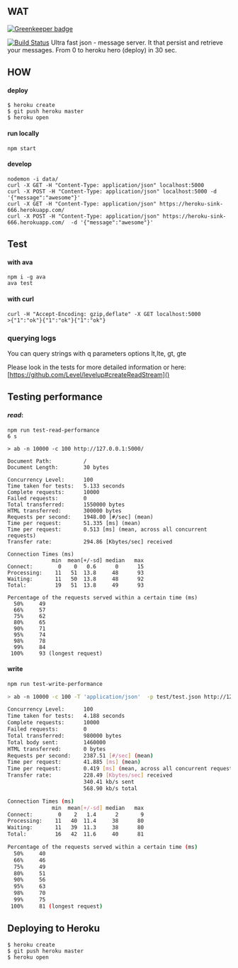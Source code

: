 ## WAT

[![Greenkeeper badge](https://badges.greenkeeper.io/syzer/heroku-logger.svg)](https://greenkeeper.io/)

[![Build Status](https://travis-ci.org/syzer/heroku-logger.svg?branch=master)](https://travis-ci.org/syzer/heroku-logger)
Ultra fast json - message server.
It that persist and retrieve your messages.
From 0 to heroku hero (deploy) in 30 sec.

## HOW

#### deploy
```
$ heroku create
$ git push heroku master
$ heroku open
```

#### run locally

```
npm start
```

#### develop
```
nodemon -i data/  
curl -X GET -H "Content-Type: application/json" localhost:5000
curl -X POST -H "Content-Type: application/json" localhost:5000 -d '{"message":"awesome"}'
curl -X GET -H "Content-Type: application/json" https://heroku-sink-666.herokuapp.com/
curl -X POST -H "Content-Type: application/json" https://heroku-sink-666.herokuapp.com/  -d '{"message":"awesome"}'
```
## Test

#### with ava
```
npm i -g ava
ava test
```

#### with curl
```
curl -H "Accept-Encoding: gzip,deflate" -X GET localhost:5000
>{"1":"ok"}{"1":"ok"}{"1":"ok"}
```

### querying logs
You can query strings with q parameters
options lt,lte, gt, gte

Please look in the tests for more detailed information or here:
[https://github.com/Level/levelup#createReadStream]()


## Testing performance

#### *read*:
```
npm run test-read-performance                                                                                                                                 6 s

> ab -n 10000 -c 100 http://127.0.0.1:5000/

Document Path:          /
Document Length:        30 bytes

Concurrency Level:      100
Time taken for tests:   5.133 seconds
Complete requests:      10000
Failed requests:        0
Total transferred:      1550000 bytes
HTML transferred:       300000 bytes
Requests per second:    1948.00 [#/sec] (mean)
Time per request:       51.335 [ms] (mean)
Time per request:       0.513 [ms] (mean, across all concurrent requests)
Transfer rate:          294.86 [Kbytes/sec] received

Connection Times (ms)
              min  mean[+/-sd] median   max
Connect:        0    0   0.6      0      15
Processing:    11   51  13.8     48      93
Waiting:       11   50  13.8     48      92
Total:         19   51  13.8     49      93

Percentage of the requests served within a certain time (ms)
  50%     49
  66%     57
  75%     62
  80%     65
  90%     71
  95%     74
  98%     78
  99%     84
 100%     93 (longest request)
```

#### write
```sh
npm run test-write-performance

> ab -n 10000 -c 100 -T 'application/json'  -p test/test.json http://127.0.0.1:5000/

Concurrency Level:      100
Time taken for tests:   4.188 seconds
Complete requests:      10000
Failed requests:        0
Total transferred:      980000 bytes
Total body sent:        1460000
HTML transferred:       0 bytes
Requests per second:    2387.51 [#/sec] (mean)
Time per request:       41.885 [ms] (mean)
Time per request:       0.419 [ms] (mean, across all concurrent requests)
Transfer rate:          228.49 [Kbytes/sec] received
                        340.41 kb/s sent
                        568.90 kb/s total

Connection Times (ms)
              min  mean[+/-sd] median   max
Connect:        0    2   1.4      2       9
Processing:    11   40  11.4     38      80
Waiting:       11   39  11.3     38      80
Total:         16   42  11.6     40      81

Percentage of the requests served within a certain time (ms)
  50%     40
  66%     46
  75%     49
  80%     51
  90%     56
  95%     63
  98%     70
  99%     75
 100%     81 (longest request)
```

## Deploying to Heroku

```
$ heroku create
$ git push heroku master
$ heroku open
```
